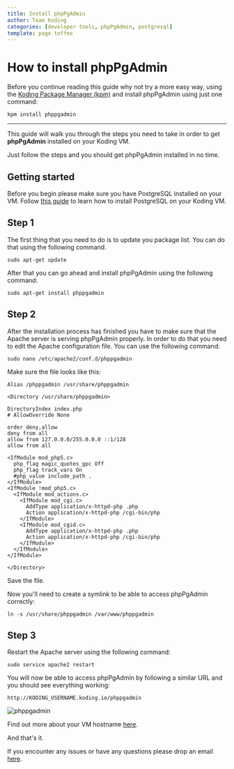 ```yaml
---
title: Install phpPgAdmin
author: Team Koding
categories: [developer tools, phpPgAdmin, postgresql]
template: page.toffee
---
```


# How to install phpPgAdmin

Before you continue reading this guide why not try a more easy way, using the [Koding Package Manager (kpm)](http://learn.koding.com/guides/getting-started-kpm/) and install phpPgAdmin using just one command:

```
kpm install phppgadmin
```

***

This guide will walk you through the steps you need to take in order to get **phpPgAdmin** installed on your Koding VM.

Just follow the steps and you should get phpPgAdmin installed in no time.

## Getting started

Before you begin please make sure you have PostgreSQL installed on your VM. Follow [this guide](http://learn.koding.com/guides/installing-postgresql) to learn how to install PostgreSQL on your Koding VM.

## Step 1

The first thing that you need to do is to update you package list. You can do that using the following command.

```
sudo apt-get update
```

After that you can go ahead and install phpPgAdmin using the following command:

```
sudo apt-get install phppgadmin
```

## Step 2

After the installation process has finished you have to make sure that the Apache server is serving phpPgAdmin properly. In order to do that you need to edit the Apache configuration file. You can use the following command:

```
sudo nano /etc/apache2/conf.d/phppgadmin
```

Make sure the file looks like this:

```
Alias /phppgadmin /usr/share/phppgadmin
 
<Directory /usr/share/phppgadmin>
 
DirectoryIndex index.php
# AllowOverride None
 
order deny,allow
deny from all
allow from 127.0.0.0/255.0.0.0 ::1/128
allow from all
 
<IfModule mod_php5.c>
  php_flag magic_quotes_gpc Off
  php_flag track_vars On
  #php_value include_path .
</IfModule>
<IfModule !mod_php5.c>
  <IfModule mod_actions.c>
    <IfModule mod_cgi.c>
      AddType application/x-httpd-php .php
      Action application/x-httpd-php /cgi-bin/php
    </IfModule>
    <IfModule mod_cgid.c>
      AddType application/x-httpd-php .php
      Action application/x-httpd-php /cgi-bin/php
    </IfModule>
  </IfModule>
</IfModule>
 
</Directory>
```

Save the file.

Now you'll need to create a symlink to be able to access phpPgAdmin correctly:

```
ln -s /usr/share/phppgadmin /var/www/phppgadmin
```

## Step 3

Restart the Apache server using the following command:

```
sudo service apache2 restart
```

You will now be able to access phpPgAdmin by following a similar URL and you should see everything working:

```
http://KODING_USERNAME.koding.io/phppgadmin
```

![phppgadmin](phppgadmin.png)

Find out more about your VM hostname [here](http://learn.koding.com/faq/vm-hostname/).

And that's it.

If you encounter any issues or have any questions please drop an email [here](mailto:support@koding.com).
